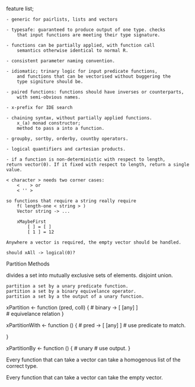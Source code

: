 
feature list;
	
	- generic for pairlists, lists and vectors
	
	- typesafe: guaranteed to produce output of one type. checks
		that input functions are meeting their type signature.
	
	- functions can be partially applied, with function call 
		semantics otherwise identical to normal R.
	
	- consistent parameter naming convention.
	
	- idiomatic; trinary logic for input predicate functions,
		and functions that can be vectorised without buggering the 
		type signiture should be.

	- paired functions: functions should have inverses or counterparts,
		with semi-obvious names.

	- x-prefix for IDE search

	- chaining syntax, without partially applied functions.
		x_(a) monad constructor;
		method to pass a into a function.

	- groupby, sortby, orderby, countby operators.

	- logical quantifiers and cartesian products.

	- if a function is non-deterministic with respect to length,
	return vector(0). If it fixed with respect to length, return a single value.

	< character > needs two corner cases:
		<    > or
		< '' >

	so functions that require a string really require 
		f( length-one < string > )
		Vector string -> ...

		xMaybeFirst
			[ ] = [ ]
			[ 1 ] = 12

	Anywhere a vector is required, the empty vector should be handled.

	should xAll -> logical(0)?

Partition Methods

divides a set into mutually exclusive sets of elements.
disjoint union.

	partition a set by a unary predicate function.
	partition a set by a binary equivelance operator.
	partition a set by a the output of a unary function.

xPartition <- function (pred, coll) {
	# binary -> [ [any] ]	
	# equivelance relation
}

xPartitionWith <- function () {
	# pred -> [ [any] ]
	# use predicate to match.


}

xPartitionBy <- function () {
	# unary 
	# use output.
}




Every function that can take a vector can take 
a homogenous list of the correct type.

Every function that can take a vector can take the empty vector.



































